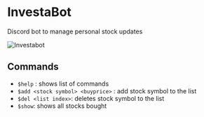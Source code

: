 # InvestaBot
Discord bot to manage personal stock updates

![Investabot](https://user-images.githubusercontent.com/39580184/134903511-66032a0e-271c-48f4-8d02-b30a53de2990.JPG)

## Commands
- `$help` : shows list of commands
- `$add <stock symbol> <buyprice>` : add stock symbol to the list
- `$del <list index>`: deletes stock symbol to the list
- `$show`: shows all stocks bought

